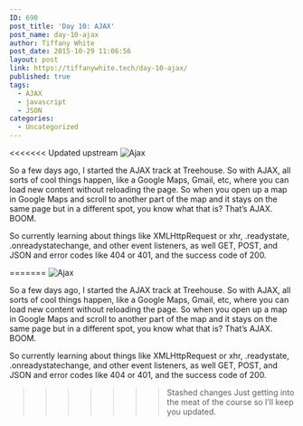 ```yaml
---
ID: 690
post_title: 'Day 10: AJAX'
post_name: day-10-ajax
author: Tiffany White
post_date: 2015-10-29 11:06:56
layout: post
link: https://tiffanywhite.tech/day-10-ajax/
published: true
tags:
  - AJAX
  - javascript
  - JSON
categories:
  - Uncategorized
---
```

<<<<<<< Updated upstream
<img class="aligncenter" src="http://helloburgh.me/wp-content/uploads/2015/10/wpid-Screenshot-2015-10-26.jpg" alt="Ajax" />

So a few days ago, I started the AJAX track at Treehouse. So with AJAX, all sorts of cool things happen, like a Google Maps, Gmail, etc, where you can load new content without reloading the page. So when you open up a map in Google Maps and scroll to another part of the map and it stays on the same page but in a different spot, you know what that is? That’s AJAX. BOOM.

So currently learning about things like XMLHttpRequest or xhr, .readystate, .onreadystatechange, and other event listeners, as well GET, POST, and JSON and error codes like 404 or 401, and the success code of 200.

=======
<img class="aligncenter" src="http://helloburgh.me/wp-content/uploads/2015/10/wpid-Screenshot-2015-10-26.jpg" alt="Ajax" />

So a few days ago, I started the AJAX track at Treehouse. So with AJAX, all sorts of cool things happen, like a Google Maps, Gmail, etc, where you can load new content without reloading the page. So when you open up a map in Google Maps and scroll to another part of the map and it stays on the same page but in a different spot, you know what that is? That’s AJAX. BOOM.

So currently learning about things like XMLHttpRequest or xhr, .readystate, .onreadystatechange, and other event listeners, as well GET, POST, and JSON and error codes like 404 or 401, and the success code of 200.

>>>>>>> Stashed changes
Just getting into the meat of the course so I’ll keep you updated.